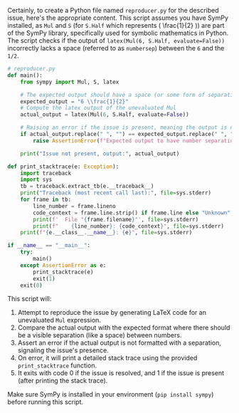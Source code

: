 Certainly, to create a Python file named `reproducer.py` for the described issue, here's the appropriate content. This script assumes you have SymPy installed, as `Mul` and `S` (for `S.Half` which represents \( \frac{1}{2} \)) are part of the SymPy library, specifically used for symbolic mathematics in Python. The script checks if the output of `latex(Mul(6, S.Half, evaluate=False))` incorrectly lacks a space (referred to as `numbersep`) between the `6` and the `1/2`.

```python
# reproducer.py
def main():
    from sympy import Mul, S, latex

    # The expected output should have a space (or some form of separation) between '6' and '1/2'
    expected_output = "6 \\frac{1}{2}"
    # Compute the latex output of the unevaluated Mul
    actual_output = latex(Mul(6, S.Half, evaluate=False))

    # Raising an error if the issue is present, meaning the output is not as expected
    if actual_output.replace(" ", "") == expected_output.replace(" ", ""):  # Remove spaces to avoid false negatives
        raise AssertionError(f"Expected output to have number separation, but got '{actual_output}'")

    print("Issue not present, output:", actual_output)

def print_stacktrace(e: Exception):
    import traceback
    import sys
    tb = traceback.extract_tb(e.__traceback__)
    print("Traceback (most recent call last):", file=sys.stderr)
    for frame in tb:
        line_number = frame.lineno
        code_context = frame.line.strip() if frame.line else "Unknown"
        print(f'  File "{frame.filename}"', file=sys.stderr)
        print(f"    {line_number}: {code_context}", file=sys.stderr)
    print(f"{e.__class__.__name__}: {e}", file=sys.stderr)

if __name__ == "__main__":
    try:
        main()
    except AssertionError as e:
        print_stacktrace(e)
        exit(1)
    exit(0)
```

This script will:

1. Attempt to reproduce the issue by generating LaTeX code for an unevaluated `Mul` expression.
2. Compare the actual output with the expected format where there should be a visible separation (like a space) between numbers.
3. Assert an error if the actual output is not formatted with a separation, signaling the issue's presence.
4. On error, it will print a detailed stack trace using the provided `print_stacktrace` function.
5. It exits with code 0 if the issue is resolved, and 1 if the issue is present (after printing the stack trace).

Make sure SymPy is installed in your environment (`pip install sympy`) before running this script.